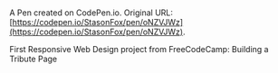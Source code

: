# 

A Pen created on CodePen.io. Original URL: [https://codepen.io/StasonFox/pen/oNZVJWz](https://codepen.io/StasonFox/pen/oNZVJWz).

First Responsive Web Design project from FreeCodeCamp: Building a Tribute Page
